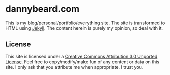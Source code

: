 dannybeard.com
==================

This is my blog/personal/portfolio/everything site. The site is transformed to HTML using [Jekyll](http://github.com/mojombo/jekyll). The content herein is purely my opinion, so deal with it.

License
------------------

This site is licensed under a [Creative Commons Attribution 3.0 Unported License](http://creativecommons.org/licenses/by/3.0/). Feel free to copy/modify/make fun of any content or data on this site. I only ask that you attribute me when appropriate. I trust you.